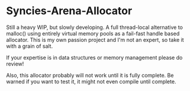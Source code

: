 # Syncies-Arena-Allocator

Still a heavy WIP, but slowly developing. A full thread-local alternative to malloc() using entirely virtual memory pools as a fail-fast handle based allocator. This is my own passion project and I'm not an expert, so take it with a grain of salt.

If your expertise is in data structures or memory management please do review!

Also, this allocator probably will not work until it is fully complete. Be warned if you want to test it, it might not even compile until complete.
